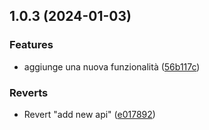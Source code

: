 ## 1.0.3 (2024-01-03)


### Features

* aggiunge una nuova funzionalità ([56b117c](https://github.com/paci1828/ConventionalCommitsTest/commit/56b117cb2192b530ff31bfedd1a997063245da13))


### Reverts

* Revert "add new api" ([e017892](https://github.com/paci1828/ConventionalCommitsTest/commit/e017892e81cecc7ac919ce69d25c657f066ab568))



